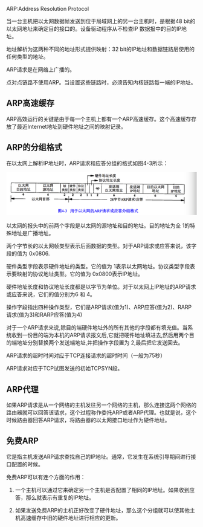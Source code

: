 ARP:Address Resolution Protocol

当一台主机把以太网数据帧发送到位于局域网上的另一台主机时，是根据48 bit的以太网地址来确定目的接口的。设备驱动程序从不检查IP 数据报中的目的IP地址。

地址解析为这两种不同的地址形式提供映射：32 bit的IP地址和数据链路层使用的任何类型的地址。

ARP请求是在网络上广播的。

点对点链路不使用ARP。当设置这些链路时，必须告知内核链路每一端的IP地址。

## ARP高速缓存
ARP高效运行的关键是由于每一个主机上都有一个ARP高速缓存。这个高速缓存存放了最近Internet地址到硬件地址之间的映射记录。

## ARP的分组格式
在以太网上解析IP地址时，ARP请求和应答分组的格式如图4-3所示：

![](./include/4-3.png)

以太网的报头中的前两个字段是以太网的源地址和目的地址。目的地址为全 1的特殊地址是广播地址。

两个字节长的以太网帧类型表示后面数据的类型。对于ARP请求或应答来说，该字段的值为 0x0806.

硬件类型字段表示硬件地址的类型。它的值为 1表示以太网地址。协议类型字段表示要映射的协议地址类型。它的值为 0x0800表示IP地址。

硬件地址长度和协议地址长度都是以字节为单位。对于以太网上IP地址的ARP请求或应答来说，它们的值分别为6 和 4。

操作字段指出四种操作类型，它们是ARP请求(值为1)、ARP应答(值为2)、RARP请求(值为3)和RARP应答(值为4)

对于一个ARP请求来说,除目的端硬件地址外的所有其他的字段都有填充值。当系统收到一份目的端为本机的ARP请求报文后,它就把硬件地址填进去,然后用两个目的端地址分别替换两个发送端地址,并把操作字段置为 2,最后把它发送回去。

ARP请求的超时时间对应于TCP连接请求的超时时间（一般为75秒）

ARP请求对应于TCP试图发送的初始TCPSYN段。

## ARP代理
如果ARP请求是从一个网络的主机发往另一个网络的主机，那么连接这两个网络的路由器就可以回答该请求，这个过程称作委托ARP或者ARP代理。也就是说，这个时候路由器回答ARP请求，将路由器的以太网接口地址作为硬件地址。

## 免费ARP
它是指主机发送ARP请求查找自己的IP地址。通常，它发生在系统引导期间进行接口配置的时候。

免费ARP可以有连个方面的作用：

1. 一个主机可以通过它来确定另一个主机是否配置了相同的IP地址。如果收到应答，那么就表示有重复的IP地址。

2. 如果发送免费ARP的主机正好改变了硬件地址，那么这个分组就可以使其他主机高速缓存中旧的硬件地址进行相应的更新。
